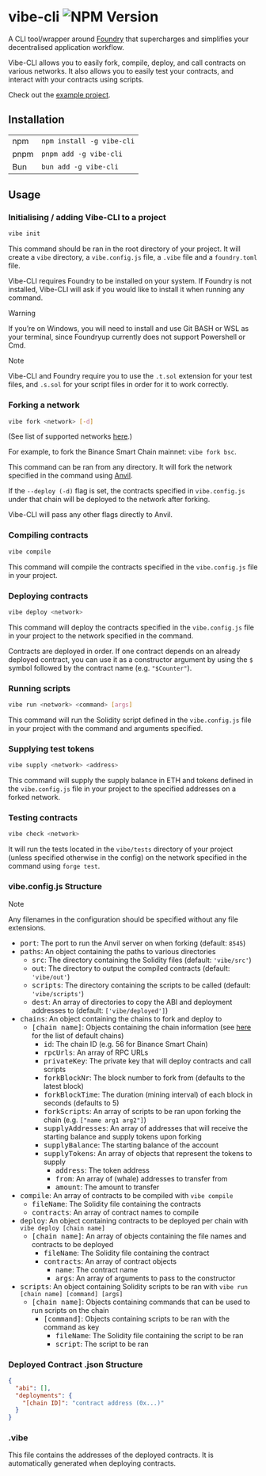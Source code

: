 # vibe-cli ![NPM Version](https://img.shields.io/npm/v/vibe-cli)

A CLI tool/wrapper around [Foundry](https://book.getfoundry.sh/) that supercharges and simplifies your decentralised application workflow.

Vibe-CLI allows you to easily fork, compile, deploy, and call contracts on various networks. It also allows you to easily test your contracts, and interact with your contracts using scripts.

Check out the [example project](https://github.com/GreenWojak/vibe-cli-example).

## Installation

<table>
  <tr>
    <td>npm</td>
    <td><code>npm install -g vibe-cli</code></td>
  </tr>
  <tr>
    <td>pnpm</td>
    <td><code>pnpm add -g vibe-cli</code></td>
  </tr>
  <tr>
    <td>Bun</td>
    <td><code>bun add -g vibe-cli</code></td>
  </tr>
</table>

## Usage

### Initialising / adding Vibe-CLI to a project

```bash
vibe init
```

This command should be ran in the root directory of your project. It will create a `vibe` directory, a `vibe.config.js` file, a `.vibe` file and a `foundry.toml` file.

Vibe-CLI requires Foundry to be installed on your system. If Foundry is not installed, Vibe-CLI will ask if you would like to install it when running any command.

> [!WARNING]
> If you’re on Windows, you will need to install and use Git BASH or WSL as your terminal, since Foundryup currently does not support Powershell or Cmd.

> [!NOTE]
> Vibe-CLI and Foundry require you to use the `.t.sol` extension for your test files, and `.s.sol` for your script files in order for it to work correctly.

### Forking a network

```bash
vibe fork <network> [-d]
```

(See list of supported networks [here](https://wagmi.sh/core/api/chains).)

For example, to fork the Binance Smart Chain mainnet: `vibe fork bsc`. 

This command can be ran from any directory. It will fork the network specified in the command using [Anvil](https://book.getfoundry.sh/anvil/).

If the `--deploy (-d)` flag is set, the contracts specified in `vibe.config.js` under that chain will be deployed to the network after forking.

Vibe-CLI will pass any other flags directly to Anvil.

### Compiling contracts

```bash
vibe compile
```

This command will compile the contracts specified in the `vibe.config.js` file in your project.

### Deploying contracts

```bash
vibe deploy <network>
```

This command will deploy the contracts specified in the `vibe.config.js` file in your project to the network specified in the command.

Contracts are deployed in order. If one contract depends on an already deployed contract, you can use it as a constructor argument by using the `$` symbol followed by the contract name (e.g. `"$Counter"`).

### Running scripts

```bash
vibe run <network> <command> [args]
```

This command will run the Solidity script defined in the `vibe.config.js` file in your project with the command and arguments specified.

### Supplying test tokens

```bash
vibe supply <network> <address>
```

This command will supply the supply balance in ETH and tokens defined in the `vibe.config.js` file in your project to the specified addresses on a forked network.

### Testing contracts

```bash
vibe check <network>
```

It will run the tests located in the `vibe/tests` directory of your project (unless specified otherwise in the config) on the network specified in the command using `forge test`.

### vibe.config.js Structure

> [!NOTE]
> Any filenames in the configuration should be specified without any file extensions.

- <kbd>port</kbd>: The port to run the Anvil server on when forking (default: `8545`)
- <kbd>paths</kbd>: An object containing the paths to various directories
  - <kbd>src</kbd>: The directory containing the Solidity files (default: `'vibe/src'`)
  - <kbd>out</kbd>: The directory to output the compiled contracts (default: `'vibe/out'`)
  - <kbd>scripts</kbd>: The directory containing the scripts to be called (default: `'vibe/scripts'`)
  - <kbd>dest</kbd>: An array of directories to copy the ABI and deployment addresses to (default: `['vibe/deployed']`)
- <kbd>chains</kbd>: An object containing the chains to fork and deploy to
  - <kbd>[chain name]</kbd>: Objects containing the chain information (see [here](https://wagmi.sh/core/api/chains) for the list of default chains)
    - <kbd>id</kbd>: The chain ID (e.g. 56 for Binance Smart Chain)
    - <kbd>rpcUrls</kbd>: An array of RPC URLs
    - <kbd>privateKey</kbd>: The private key that will deploy contracts and call scripts
    - <kbd>forkBlockNr</kbd>: The block number to fork from (defaults to the latest block)
    - <kbd>forkBlockTime</kbd>: The duration (mining interval) of each block in seconds (defaults to 5)
    - <kbd>forkScripts</kbd>: An array of scripts to be ran upon forking the chain (e.g. `["name arg1 arg2"]`)
    - <kbd>supplyAddresses</kbd>: An array of addresses that will receive the starting balance and supply tokens upon forking
    - <kbd>supplyBalance</kbd>: The starting balance of the account
    - <kbd>supplyTokens</kbd>: An array of objects that represent the tokens to supply
      - <kbd>address</kbd>: The token address
      - <kbd>from</kbd>: An array of (whale) addresses to transfer from
      - <kbd>amount</kbd>: The amount to transfer
- <kbd>compile</kbd>: An array of contracts to be compiled with `vibe compile`
  - <kbd>fileName</kbd>: The Solidity file containing the contracts
  - <kbd>contracts</kbd>: An array of contract names to compile
- <kbd>deploy</kbd>: An object containing contracts to be deployed per chain with `vibe deploy [chain name]`
  - <kbd>[chain name]</kbd>: An array of objects containing the file names and contracts to be deployed
    - <kbd>fileName</kbd>: The Solidity file containing the contract
    - <kbd>contracts</kbd>: An array of contract objects
      - <kbd>name</kbd>: The contract name
      - <kbd>args</kbd>: An array of arguments to pass to the constructor
- <kbd>scripts</kbd>: An object containing Solidity scripts to be ran with `vibe run [chain name] [command] [args]`
  - <kbd>[chain name]</kbd>: Objects containing commands that can be used to run scripts on the chain
    - <kbd>[command]</kbd>: Objects containing scripts to be ran with the command as key
      - <kbd>fileName</kbd>: The Solidity file containing the script to be ran
      - <kbd>script</kbd>: The script to be ran

### Deployed Contract .json Structure

```json
{
  "abi": [],
  "deployments": {
    "[chain ID]": "contract address (0x...)"
  }
}
```

### .vibe

This file contains the addresses of the deployed contracts. It is automatically generated when deploying contracts.
